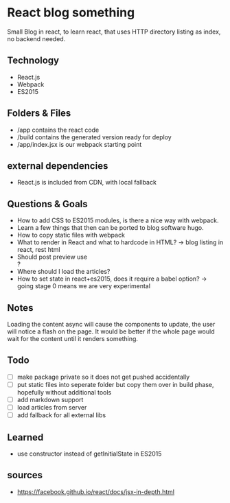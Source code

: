# React blog something

Small Blog in react, to learn react, that uses HTTP directory listing as index, no backend needed.


## Technology
* React.js
* Webpack
* ES2015


## Folders & Files
* /app contains the react code
* /build contains the generated version ready for deploy
* /app/index.jsx is our webpack starting point

## external dependencies
* React.js is included from CDN, with local fallback

## Questions & Goals
* How to add CSS to ES2015 modules, is there a nice way with webpack.
* Learn a few things that then can be ported to blog software hugo.
* How to copy static files with webpack
* What to render in React and what to hardcode in HTML? -> blog listing in react, rest html
* Should post preview use <article>?
* Where should I load the articles?
* How to set state in react+es2015, does it require a babel option? -> going stage 0 means we are very experimental

## Notes
Loading the content async will cause the components to update, the user will notice a flash on the page. It would be better if the whole page would wait for the content until it renders something.

## Todo
- [ ] make package private so it does not get pushed accidentally
- [ ] put static files into seperate folder but copy them over in build phase, hopefully without additional tools
- [ ] add markdown support
- [ ] load articles from server
- [ ] add fallback for all external libs

## Learned
* use constructor instead of getInitialState in ES2015

## sources
* https://facebook.github.io/react/docs/jsx-in-depth.html
